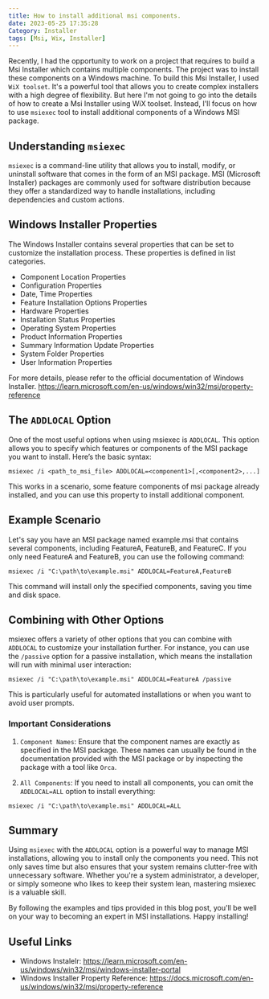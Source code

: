```yaml
---
title: How to install additional msi components.
date: 2023-05-25 17:35:28
Category: Installer
tags: [Msi, Wix, Installer]
---
```


Recently, I had the opportunity to work on a project that requires to build a Msi Installer which contains multiple components. The project was to install these components on a Windows machine. To build this Msi Installer, I used `WiX toolset`. It's a powerful tool that allows you to create complex installers with a high degree of flexibility. But here I'm not going to go into the details of how to create a Msi Installer using WiX toolset. Instead, I'll focus on how to use `msiexec` tool to install additional components of a Windows MSI package.

## Understanding `msiexec`
`msiexec` is a command-line utility that allows you to install, modify, or uninstall software that comes in the form of an MSI package. MSI (Microsoft Installer) packages are commonly used for software distribution because they offer a standardized way to handle installations, including dependencies and custom actions.

## Windows Installer Properties
The Windows Installer contains several properties that can be set to customize the installation process. These properties is defined in list categories.
- Component Location Properties
- Configuration Properties
- Date, Time Properties
- Feature Installation Options Properties
- Hardware Properties
- Installation Status Properties
- Operating System Properties
- Product Information Properties
- Summary Information Update Properties
- System Folder Properties
- User Information Properties

For more details, please refer to the official documentation of Windows Installer. https://learn.microsoft.com/en-us/windows/win32/msi/property-reference

## The `ADDLOCAL` Option
One of the most useful options when using msiexec is `ADDLOCAL`. This option allows you to specify which features or components of the MSI package you want to install. Here’s the basic syntax:

``` shell
msiexec /i <path_to_msi_file> ADDLOCAL=<component1>[,<component2>,...]
```

This works in a scenario, some feature components of msi package already installed, and you can use this property to install additional component.

## Example Scenario
Let's say you have an MSI package named example.msi that contains several components, including FeatureA, FeatureB, and FeatureC. If you only need FeatureA and FeatureB, you can use the following command:

``` shell
msiexec /i "C:\path\to\example.msi" ADDLOCAL=FeatureA,FeatureB
```

This command will install only the specified components, saving you time and disk space.

## Combining with Other Options
msiexec offers a variety of other options that you can combine with `ADDLOCAL` to customize your installation further. For instance, you can use the `/passive` option for a passive installation, which means the installation will run with minimal user interaction:

``` shell
msiexec /i "C:\path\to\example.msi" ADDLOCAL=FeatureA /passive
```

This is particularly useful for automated installations or when you want to avoid user prompts.

### Important Considerations
1. `Component Names`: Ensure that the component names are exactly as specified in the MSI package. These names can usually be found in the documentation provided with the MSI package or by inspecting the package with a tool like `Orca`.

2. `All Components`: If you need to install all components, you can omit the `ADDLOCAL=ALL` option to install everything:

``` shell
msiexec /i "C:\path\to\example.msi" ADDLOCAL=ALL
```

## Summary
Using `msiexec` with the `ADDLOCAL` option is a powerful way to manage MSI installations, allowing you to install only the components you need. This not only saves time but also ensures that your system remains clutter-free with unnecessary software. Whether you're a system administrator, a developer, or simply someone who likes to keep their system lean, mastering msiexec is a valuable skill.

By following the examples and tips provided in this blog post, you'll be well on your way to becoming an expert in MSI installations. Happy installing!

## Useful Links
- Windows Instalelr: https://learn.microsoft.com/en-us/windows/win32/msi/windows-installer-portal
- Windows Installer Property Reference: https://docs.microsoft.com/en-us/windows/win32/msi/property-reference